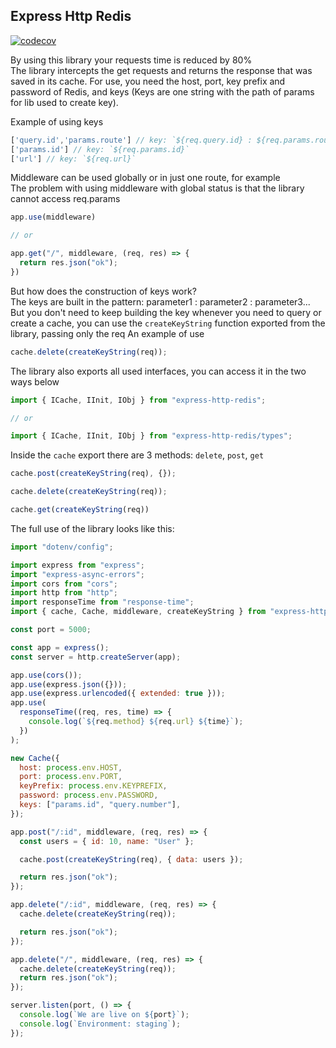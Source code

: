 ## Express Http Redis

[![codecov](https://codecov.io/gh/Joao208/express-http-redis/branch/main/graph/badge.svg?token=50MD3A8XVM)](https://codecov.io/gh/Joao208/express-http-redis)

By using this library your requests time is reduced by 80% <br>
The library intercepts the get requests and returns the response that was saved in its cache.
For use, you need the host, port, key prefix and password of Redis, and keys (Keys are one string with the path of params for lib used to create key).

Example of using keys

```js
['query.id','params.route'] // key: `${req.query.id} : ${req.params.route}`
['params.id'] // key: `${req.params.id}`
['url'] // key: `${req.url}`
```

Middleware can be used globally or in just one route, for example <br>
The problem with using middleware with global status is that the library cannot access req.params

```js
app.use(middleware)

// or

app.get("/", middleware, (req, res) => {
  return res.json("ok");
})
```

But how does the construction of keys work? <br>
The keys are built in the pattern: parameter1 : parameter2 : parameter3... <br>
But you don't need to keep building the key whenever you need to query or create a cache, you can use the `createKeyString` function exported from the library, passing only the req
An example of use

```js
cache.delete(createKeyString(req));
```

The library also exports all used interfaces, you can access it in the two ways below

```js
import { ICache, IInit, IObj } from "express-http-redis";

// or

import { ICache, IInit, IObj } from "express-http-redis/types";
```

Inside the `cache` export there are 3 methods: `delete`, `post`, `get`

```js
cache.post(createKeyString(req), {});

cache.delete(createKeyString(req));

cache.get(createKeyString(req))
```

The full use of the library looks like this:

```js
import "dotenv/config";

import express from "express";
import "express-async-errors";
import cors from "cors";
import http from "http";
import responseTime from "response-time";
import { cache, Cache, middleware, createKeyString } from "express-http-redis";

const port = 5000;

const app = express();
const server = http.createServer(app);

app.use(cors());
app.use(express.json({}));
app.use(express.urlencoded({ extended: true }));
app.use(
  responseTime((req, res, time) => {
    console.log(`${req.method} ${req.url} ${time}`);
  })
);

new Cache({
  host: process.env.HOST,
  port: process.env.PORT,
  keyPrefix: process.env.KEYPREFIX,
  password: process.env.PASSWORD,
  keys: ["params.id", "query.number"],
});

app.post("/:id", middleware, (req, res) => {
  const users = { id: 10, name: "User" };

  cache.post(createKeyString(req), { data: users });

  return res.json("ok");
});

app.delete("/:id", middleware, (req, res) => {
  cache.delete(createKeyString(req));

  return res.json("ok");
});

app.delete("/", middleware, (req, res) => {
  cache.delete(createKeyString(req));
  return res.json("ok");
});

server.listen(port, () => {
  console.log(`We are live on ${port}`);
  console.log(`Environment: staging`);
});
```
